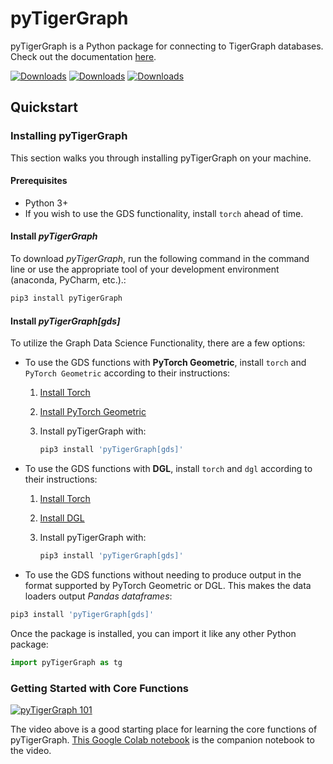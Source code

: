 # pyTigerGraph

pyTigerGraph is a Python package for connecting to TigerGraph databases. Check out the documentation [here](https://docs.tigergraph.com/pytigergraph/current/intro/).

[![Downloads](https://static.pepy.tech/badge/pyTigergraph)](https://pepy.tech/project/pyTigergraph)
[![Downloads](https://static.pepy.tech/badge/pyTigergraph/month)](https://pepy.tech/project/pyTigergraph)
[![Downloads](https://static.pepy.tech/badge/pyTigergraph/week)](https://pepy.tech/project/pyTigergraph)

## Quickstart

### Installing pyTigerGraph
This section walks you through installing pyTigerGraph on your machine.

#### Prerequisites
* Python 3+
* If you wish to use the GDS functionality, install `torch` ahead of time.

#### Install _pyTigerGraph_

To download _pyTigerGraph_, run the following command in the command line or use the appropriate tool of your development environment (anaconda, PyCharm, etc.).:

```sh
pip3 install pyTigerGraph
```

#### Install _pyTigerGraph[gds]_

To utilize the Graph Data Science Functionality, there are a few options:
* To use the GDS functions with **PyTorch Geometric**, install `torch` and `PyTorch Geometric` according to their instructions:

    1) [Install Torch](https://pytorch.org/get-started/locally/)

    2) [Install PyTorch Geometric](https://pytorch-geometric.readthedocs.io/en/latest/notes/installation.html)

    3) Install pyTigerGraph with:
        ```sh
        pip3 install 'pyTigerGraph[gds]'
        ```

* To use the GDS functions with **DGL**, install `torch` and `dgl` according to their instructions:

    1) [Install Torch](https://pytorch.org/get-started/locally/)

    2) [Install DGL](https://www.dgl.ai/pages/start.html)

    3) Install pyTigerGraph with:
        ```sh
        pip3 install 'pyTigerGraph[gds]'
        ```

* To use the GDS functions without needing to produce output in the format supported by PyTorch Geometric or DGL.
This makes the data loaders output *Pandas dataframes*:
```sh
pip3 install 'pyTigerGraph[gds]'
```

Once the package is installed, you can import it like any other Python package:

```py
import pyTigerGraph as tg
```
### Getting Started with Core Functions

[![pyTigerGraph 101](https://img.youtube.com/vi/2BcC3C-qfX4/hqdefault.jpg)](https://www.youtube.com/watch?v=2BcC3C-qfX4)

The video above is a good starting place for learning the core functions of pyTigerGraph. [This Google Colab notebook](https://colab.research.google.com/drive/1JhYcnGVWT51KswcXZzyPzKqCoPP5htcC) is the companion notebook to the video.
